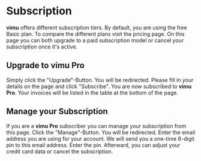 # Subscription

**vimu** offers different subscription tiers. By default, you are using the free Basic plan. To compare the different plans visit the <nuxt-link to="/pricing">pricing page</nuxt-link>. On this page you can both upgrade to a paid subscription model or cancel your subscription once it's active.

## Upgrade to vimu Pro

<framed-gif path="/gifs/upgrade_to_pro.gif"></framed-gif>

Simply click the "Upgrade"-Button. You will be redirected. Please fill in your details on the page and click "Subscribe". You are now subscribed to **vimu Pro**. Your invoices will be listed in the table at the bottom of the page.

## Manage your Subscription

If you are a **vimu Pro** subscriber you can manage your subscription from this page. Click the "Manage"-Button. You will be redirected. Enter the email address you are using for your account. We will send you a one-time 6-digit pin to this email address. Enter the pin. Afterward, you can adjust your credit card data or cancel the subscription.